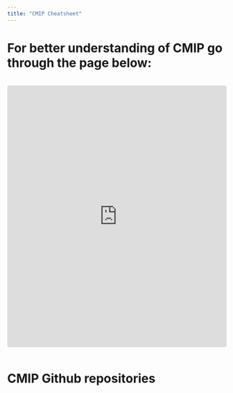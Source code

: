 ```yaml
---
title: "CMIP Cheatsheet"
---
```


# For better understanding of CMIP go through the page below:

<iframe 
  src="https://wcrp-cmip.org/" 
  width="100%" 
  height="600px" 
  frameborder="0"
  style="border:1px solid #ddd; border-radius:4px; margin:1rem 0;"
  loading="lazy"
></iframe>

# CMIP Github repositories